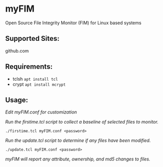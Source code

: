 # myFIM
Open Source File Integrity Monitor (FIM) for Linux based systems

## Supported Sites:
github.com

## Requirements:
- tclsh `apt install tcl`
- crypt `apt install mcrypt`

## Usage:
*Edit myFIM.conf for customization*

*Run the firstime.tcl script to collect a baseline of selected files to monitor.*

  `./firstime.tcl myFIM.conf <password>`
  
*Run the update.tcl script to determine if any files have been modified.*

  `./update.tcl myFIM.conf <password>`
  
*myFIM will report any attribute, ownership, and md5 changes to files.*
